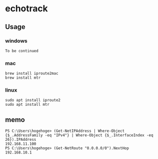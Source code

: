 # echotrack

## Usage

### windows

```
To be continued
```

### mac

```
brew install iproute2mac
brew install mtr
```

### linux

```
sudo apt install iproute2
sudo apt install mtr
```

## memo

```
PS C:\Users\hogehoge> (Get-NetIPAddress | Where-Object {$_.AddressFamily -eq "IPv4"} | Where-Object {$_.InterfaceIndex -eq 26}).IPAddress
192.168.11.100
PS C:\Users\hogehoge> (Get-NetRoute "0.0.0.0/0").NextHop
192.168.10.1
```